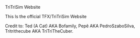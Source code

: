 TriTriSim Website

This Is the official TFX/TriTriSim Website

Credit to: Ted (A Cat) AKA Bofamily, Pepê AKA PedroSzaboSilva, Tritrithecube AKA TriTriTheCuber.
